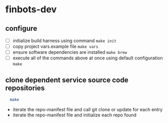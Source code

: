 # finbots-dev

## configure

- [ ] initialize build harness using command `make init`
- [ ] copy project vars.example file `make vars`
- [ ] ensure software dependencies are installed `make brew`
- [ ] execute all of the commands above at once using default configuration `make`

## clone dependent service source code repositories

```sh
  make
```

- iterate the repo-manifest file and call git clone or update for each entry
- iterate the repo-manifest file and initialize each repo found
